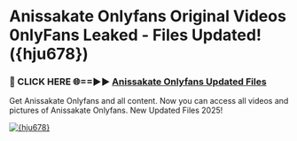 # Anissakate Onlyfans Original Videos 0nlyFans Leaked - Files Updated! ({hju678})

<h3>🔴 CLICK HERE 🌐==►► <a href="https://tinyurl.com/ms9xzufz" rel="nofollow">Anissakate Onlyfans Updated Files</a></h3>

Get Anissakate Onlyfans and all content. Now you can access all videos and pictures of Anissakate Onlyfans. New Updated Files 2025!

[![{hju678}](https://i.imgur.com/PQ7UWWw.gif)](https://tinyurl.com/ms9xzufz)